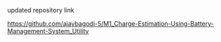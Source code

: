 updated repository link



https://github.com/ajaybagodi-5/M1_Charge-Estimation-Using-Battery-Management-System_Utility
